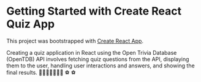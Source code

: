 # Getting Started with Create React Quiz App

This project was bootstrapped with [Create React App](https://github.com/facebook/create-react-app).

Creating a quiz application in React using the Open Trivia Database (OpenTDB) API involves fetching quiz questions from the API, displaying them to the user, handling user interactions and answers, and showing the final results.
👨🏾‍💻👨🏾‍💻🧍 ⚽️ ⚽️ 
